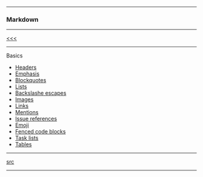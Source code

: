 
---

### Markdown

---

[<<<](https://github.com/ttltrk/WEB/blob/master/BMW/BMW.MD)

---

Basics

* <a href="">Headers</a>
* <a href="">Emphasis</a>
* <a href="">Blockquotes</a>
* <a href="">Lists</a>
* <a href="">Backslashe escapes</a>
* <a href="">Images</a>
* <a href="">Links</a>
* <a href="">Mentions</a>
* <a href="">Issue references</a>
* <a href="">Emoji</a>
* <a href="">Fenced code blocks</a>
* <a href="">Task lists</a>
* <a href="">Tables</a>

---

[src](https://guides.github.com/pdfs/markdown-cheatsheet-online.pdf)

---
